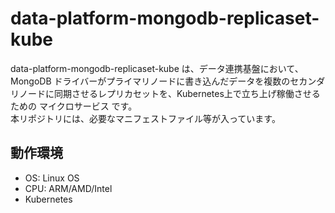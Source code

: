 # data-platform-mongodb-replicaset-kube
data-platform-mongodb-replicaset-kube は、データ連携基盤において、MongoDB ドライバーがプライマリノードに書き込んだデータを複数のセカンダリノードに同期させるレプリカセットを、Kubernetes上で立ち上げ稼働させるための マイクロサービス です。    
本リポジトリには、必要なマニフェストファイル等が入っています。  

## 動作環境

* OS: Linux OS  
* CPU: ARM/AMD/Intel  
* Kubernetes  
